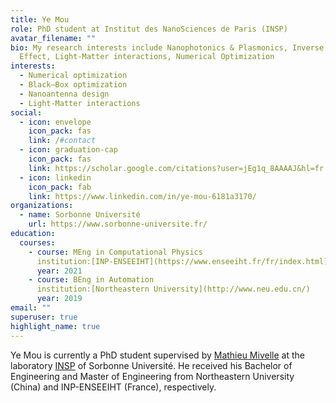 ```yaml
---
title: Ye Mou
role: PhD student at Institut des NanoSciences de Paris (INSP)
avatar_filename: ""
bio: My research interests include Nanophotonics & Plasmonics, Inverse Faraday
  Effect, Light-Matter interactions, Numerical Optimization
interests:
  - Numerical optimization
  - Black–Box optimization
  - Nanoantenna design
  - Light-Matter interactions
social:
  - icon: envelope
    icon_pack: fas
    link: /#contact
  - icon: graduation-cap
    icon_pack: fas
    link: https://scholar.google.com/citations?user=jEg1q_8AAAAJ&hl=fr
  - icon: linkedin
    icon_pack: fab
    link: https://www.linkedin.com/in/ye-mou-6181a3170/
organizations:
  - name: Sorbonne Université
    url: https://www.sorbonne-universite.fr/
education:
  courses:
    - course: MEng in Computational Physics
      institution:[INP-ENSEEIHT](https://www.enseeiht.fr/fr/index.html)
      year: 2021
    - course: BEng in Automation
      institution:[Northeastern University](http://www.neu.edu.cn/)
      year: 2019
email: ""
superuser: true
highlight_name: true
---
```

Ye Mou is currently a PhD student supervised by [Mathieu Mivelle](https://sites.google.com/view/mathieumivelle/home) at the laboratory [INSP](https://w3.insp.upmc.fr/) of Sorbonne Université. He received his Bachelor of Engineering and Master of Engineering from Northeastern University (China) and INP-ENSEEIHT (France), respectively.